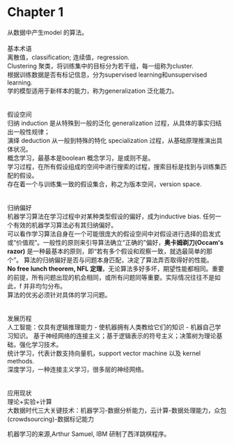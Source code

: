 # Chapter 1    
从数据中产生model 的算法。 
<br>
<br>
基本术语      
离散值，classification; 连续值，regression.    
Clustering 聚类，将训练集中的目标分为若干组，每一组称为cluster.    
根据训练数据是否有标记信息，分为supervised learning和unsupervised learning.    
学的模型适用于新样本的能力，称为generalization 泛化能力。    
<br>
<br>
假设空间   
归纳 induction 是从特殊到一般的泛化 generalization 过程，从具体的事实归结出一般性规律；    
演绎 deduction 从一般到特殊的特化 specialization 过程，从基础原理推演出具体状况。     
概念学习，最基本是boolean 概念学习，是或则不是。    
学习过程，在所有假设组成的空间中进行搜索的过程，搜索目标是找到与训练集匹配的假设。     
存在着一个与训练集一致的假设集合，称之为版本空间，version space.    
<br>
<br>
归纳偏好    
机器学习算法在学习过程中对某种类型假设的偏好，成为inductive bias. 任何一个有效的机器学习算法必有其归纳偏好。      
可以看作学习算法自身在一个可能很庞大的假设空间中对假设进行选择的启发式或“价值观”。一般性的原则来引导算法确立“正确的”偏好，<b>奥卡姆剃刀(Occam's razor)</b> 是一种最基本的原则，即“若有多个假设和观察一致，就选最简单的那个”。
算法的归纳偏好是否与问题本身匹配，决定了算法弄否取得好的性能。     
<b>No free lunch theorem, NFL 定理</b>，无论算法多好多坏，期望性能都相同。重要的前提，所有问题出现的机会相同，或所有问题同等重要。实际情况往往不是如此，f 并非均匀分布。        
算法的优劣必须针对具体的学习问题。      
<br>
<br>
发展历程     
人工智能：仅具有逻辑推理能力 - 使机器拥有人类教给它们的知识 - 机器自己学习知识。
基于神经网络的连接主义；基于逻辑表示的符号主义；决策树为理论基础，强化学习技术。     
统计学习，代表计数支持向量机，support vector machine 以及 kernel methods.    
深度学习，一种连接主义学习，很多层的神经网络。   
<br>
<br>
应用现状     
理论+实验+计算    
大数据时代三大关键技术：机器学习-数据分析能力，云计算-数据处理能力，众包(crowdsourcing)-数据标记能力      

机器学习的来源,Arthur Samuel, IBM 研制了西洋跳棋程序。   
